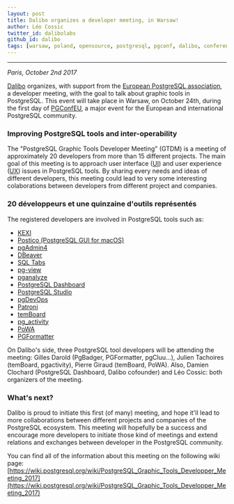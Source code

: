 ```yaml
---
layout: post
title: Dalibo organizes a developer meeting, in Warsaw!
author: Léo Cossic
twitter_id: dalibolabs
github_id: dalibo
tags: [warsaw, poland, opensource, postgresql, pgconf, dalibo, conference, europe, meeting, developer]
---
```


---
*Paris, October 2nd 2017*

[Dalibo](https://dalibo.com) organizes, with support from the [European PostgreSQL association](https://www.postgresql.eu), a developer meeting, with the goal to talk about graphic tools in PostgreSQL. This event will take place in Warsaw, on October 24th, during the first day of [PGConfEU](https://2017.pgconf.eu/), a major event for the European and international PostgreSQL community.

<!--MORE-->

### Improving PostgreSQL tools and inter-operability

The "PostgreSQL Graphic Tools Developer Meeting" (GTDM) is a meeting of approximately 20 developers from more than 15 different projects. The main goal of this meeting is to approach user interface ([UI](https://en.wikipedia.org/wiki/User_interface_design)) and user experience ([UX](https://fr.wikipedia.org/wiki/Exp%C3%A9rience_utilisateur)) issues in PostgreSQL tools.
By sharing every needs and ideas of different developers, this meeting could lead to very some interesting colaborations between developers from different project and companies.

### 20 développeurs et une quinzaine d'outils représentés

The registered developers are involved in PostgreSQL tools such as:
  * [KEXI](http://www.kexi-project.org/about.html)
  * [Postico (PostgreSQL GUI for macOS)](https://eggerapps.at/postico/)
  * [pgAdmin4](https://www.pgadmin.org/)
  * [DBeaver](https://dbeaver.jkiss.org/)
  * [SQL Tabs](https://www.sqltabs.com/)
  * [pg-view](https://pypi.python.org/pypi/pg-view)
  * [pganalyze](https://pganalyze.com/)
  * [PostgreSQL Dashboard](https://github.com/daamien/PostgreSQL-Dashboard)
  * [PostgreSQL Studio](http://www.postgresqlstudio.org/)
  * [pgDevOps](https://www.openscg.com/bigsql/pgdevops/)
  * [Patroni](https://github.com/zalando/patroni)
  * [temBoard](http://temboard.io/)
  * [pg_activity](https://github.com/julmon/pg_activity)
  * [PoWA](http://dalibo.github.io/powa/)
  * [PGFormatter](https://github.com/darold/pgFormatter)

On Dalibo's side, three PostgreSQL tool developers will be attending the meeting: Gilles Darold (PgBadger, PGFormatter, pgCluu...), Julien Tachoires (temBoard, pgactivity), Pierre Giraud (temBoard, PoWA). Also, Damien Clochard (PostgreSQL Dashboard, Dalibo cofounder) and Léo Cossic: both organizers of the meeting.

### What's next?
Dalibo is proud to initiate this first (of many) meeting, and hope it'll lead to more collaborations between different projects and companies of the PostgreSQL ecosystem. This meeting will hopefully be a success and encourage more developers to initiate those kind of meetings and extend relations and exchanges between developer in the PostgreSQL community.

You can find all of the information about this meeting on the following wiki page: [https://wiki.postgresql.org/wiki/PostgreSQL_Graphic_Tools_Developper_Meeting_2017](https://wiki.postgresql.org/wiki/PostgreSQL_Graphic_Tools_Developper_Meeting_2017)

